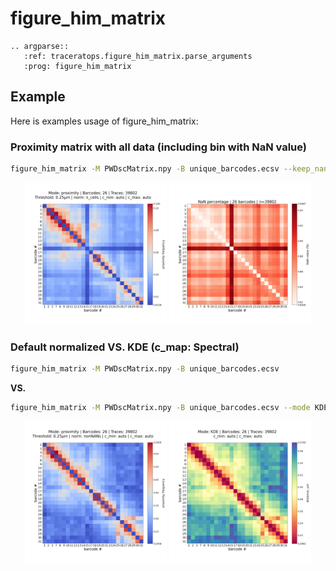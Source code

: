 # figure_him_matrix

```{eval-rst}
.. argparse::
   :ref: traceratops.figure_him_matrix.parse_arguments
   :prog: figure_him_matrix
```


## Example

Here is examples usage of figure_him_matrix:

### Proximity matrix with all data (including bin with NaN value)
```bash
figure_him_matrix -M PWDscMatrix.npy -B unique_barcodes.ecsv --keep_nan
```

<p align="center">
    <img src="../_static/Fig_PWDscMatrix_proximity_0.01-0.10.png" width="45%">
    <img src="../_static/Fig_PWDscMatrix_proximity_norm_0.82-0.95_nan.png" width="45%">
</p>


### Default normalized VS. KDE (c_map: Spectral)


```bash
figure_him_matrix -M PWDscMatrix.npy -B unique_barcodes.ecsv
```

**VS.**

```bash
figure_him_matrix -M PWDscMatrix.npy -B unique_barcodes.ecsv --mode KDE --c_map Spectral
```

<p align="center">
    <img src="../_static/Fig_PWDscMatrix_proximity_norm_0.20-0.59.png" width="45%">
    <img src="../_static/Fig_PWDscMatrix_KDE_0.21-0.37.png" width="45%">
</p>
